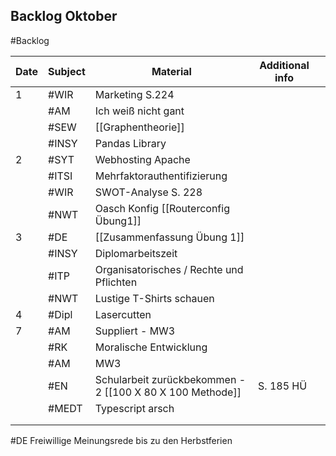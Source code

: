 ## Backlog Oktober
#Backlog

| Date | Subject | Material                                                  | Additional info |     |
| ---- | ------- | --------------------------------------------------------- | --------------- | --- |
| 1    | #WIR    | Marketing S.224                                           |                 |     |
|      | #AM     | Ich weiß nicht gant                                       |                 |     |
|      | #SEW    | [[Graphentheorie]]                                        |                 |     |
|      | #INSY   | Pandas Library                                            |                 |     |
| 2    | #SYT    | Webhosting Apache                                         |                 |     |
|      | #ITSI   | Mehrfaktorauthentifizierung                               |                 |     |
|      | #WIR    | SWOT-Analyse S. 228                                       |                 |     |
|      | #NWT    | Oasch Konfig [[Routerconfig Übung1]]                      |                 |     |
| 3    | #DE     | [[Zusammenfassung Übung 1]]                               |                 |     |
|      | #INSY   | Diplomarbeitszeit                                         |                 |     |
|      | #ITP    | Organisatorisches / Rechte und Pflichten                  |                 |     |
|      | #NWT    | Lustige T-Shirts schauen                                  |                 |     |
| 4    | #Dipl   | Lasercutten                                               |                 |     |
| 7    | #AM     | Suppliert - MW3                                           |                 |     |
|      | #RK     | Moralische Entwicklung                                    |                 |     |
|      | #AM     | MW3                                                       |                 |     |
|      | #EN     | Schularbeit zurückbekommen - 2 [[100 X 80 X 100 Methode]] | S. 185 HÜ       |     |
|      | #MEDT   | Typescript arsch                                          |                 |     |
|      |         |                                                           |                 |     |
|      |         |                                                           |                 |     |
#DE Freiwillige Meinungsrede bis zu den Herbstferien